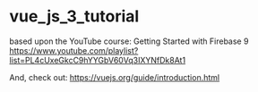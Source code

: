 # vue_js_3_tutorial

based upon the YouTube course: Getting Started with Firebase 9 https://www.youtube.com/playlist?list=PL4cUxeGkcC9hYYGbV60Vq3IXYNfDk8At1

And, check out: https://vuejs.org/guide/introduction.html
